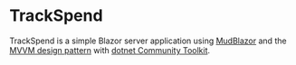 # TrackSpend
TrackSpend is a simple Blazor server application using [MudBlazor](https://mudblazor.com/) and the [MVVM design pattern](https://learn.microsoft.com/en-us/dotnet/architecture/maui/mvvm) with [dotnet Community Toolkit](https://github.com/CommunityToolkit/dotnet).